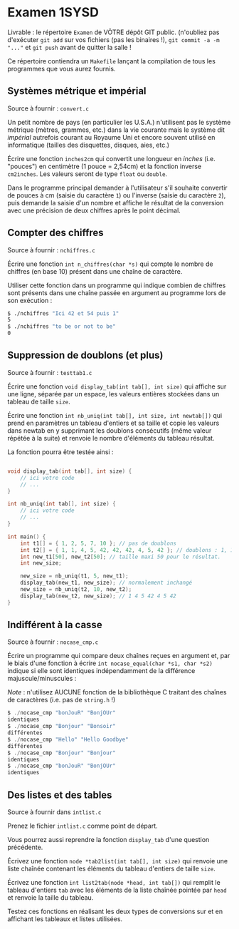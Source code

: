 # Examen 1SYSD 

Livrable : le répertoire `Examen` de VÔTRE dépôt GIT public. 
(n'oubliez pas d'exécuter `git add` sur vos fichiers (pas les binaires !),
`git commit -a -m "..."` et `git push` avant de quitter la salle !

Ce répertoire contiendra un `Makefile` lançant la compilation de
tous les programmes que vous aurez fournis.

## Systèmes métrique et impérial

Source à fournir : `convert.c`

Un petit nombre de pays (en particulier les U.S.A.) n'utilisent pas le
système métrique (mètres, grammes, etc.) dans la vie courante mais
le système dit _impérial_ autrefois courant au Royaume Uni et encore
souvent utilisé en informatique (tailles des disquettes, disques,
aies, etc.)

Écrire une fonction `inches2cm` qui convertit une longueur en _inches_
(i.e. "pouces") en centimètre (1 pouce = 2,54cm) et la fonction
inverse `cm2inches`. Les valeurs seront de type `float` ou `double`.

Dans le programme principal demander à l'utilisateur s'il souhaite
convertir de pouces à cm (saisie du caractère `1`) ou l'inverse 
(saisie du caractère `2`), puis demande la saisie d'un nombre et
affiche le résultat de la conversion avec une précision de deux
chiffres après le point décimal.

## Compter des chiffres

Source à fournir : `nchiffres.c`

Écrire une fonction `int n_chiffres(char *s)` qui compte le nombre
de chiffres (en base 10) présent dans une chaîne de caractère.

Utiliser cette fonction dans un programme qui indique combien de
chiffres sont présents dans une chaîne passée en argument au 
programme lors de son exécution :

~~~~Bash
$ ./nchiffres "Ici 42 et 54 puis 1"
5
$ ./nchiffres "to be or not to be"
0
~~~~

## Suppression de doublons (et plus)

Source à fournir : `testtab1.c`

Écrire une fonction `void display_tab(int tab[], int size)`
qui affiche sur une ligne, séparée par un espace, les valeurs
entières stockées dans un tableau de taille `size`.

Écrire une fonction `int nb_uniq(int tab[], int size, int newtab[])` qui  
prend en paramètres un tableau d'entiers et sa taille et
copie les valeurs dans newtab en y supprimant les doublons consécutifs
(même valeur répétée à la suite) et renvoie le nombre d'éléments du tableau
résultat.

La fonction pourra être testée ainsi :

~~~~C

void display_tab(int tab[], int size) {
    // ici votre code
    // ...
}

int nb_uniq(int tab[], int size) {
    // ici votre code
    // ...
}

int main() {
    int t1[] = { 1, 2, 5, 7, 10 }; // pas de doublons
    int t2[] = { 1, 1, 4, 5, 42, 42, 42, 4, 5, 42 }; // doublons : 1, 1 et 42, 42, 42 
    int new_t1[50], new_t2[50]; // taille maxi 50 pour le résultat.
    int new_size;

    new_size = nb_uniq(t1, 5, new_t1);
    display_tab(new_t1, new_size); // normalement inchangé
    new_size = nb_uniq(t2, 10, new_t2);
    display_tab(new_t2, new_size); // 1 4 5 42 4 5 42
}
~~~~

## Indifférent à la casse

Source à fournir : `nocase_cmp.c`

Écrire un programme qui compare deux chaînes reçues en argument et,
par le biais d'une fonction à écrire `int nocase_equal(char *s1, char *s2)` 
indique si elle sont identiques indépendamment de la différence
majuscule/minuscules :

_Note_ : n'utilisez AUCUNE fonction de la bibliothèque C traitant
des chaînes de caractères (i.e. pas de `string.h` !)

~~~~C
$ ./nocase_cmp "bonJouR" "BonjOUr"
identiques
$ ./nocase_cmp "Bonjour" "Bonsoir"
différentes
$ ./nocase_cmp "Hello" "Hello Goodbye"
différentes
$ ./nocase_cmp "Bonjour" "Bonjour"
identiques
$ ./nocase_cmp "bonJouR" "BonjOUr"
identiques
~~~~

## Des listes et des tables

Source à fournir dans `intlist.c`

Prenez le fichier `intlist.c` comme point de départ.

Vous pourrez aussi reprendre la fonction `display_tab` d'une
question précédente.

Écrivez une fonction `node *tab2list(int tab[], int size)` 
qui renvoie une liste chaînée contenant les éléments du
tableau d'entiers de taille `size`.

Écrivez une fonction `int list2tab(node *head, int tab[])` qui 
remplit le tableau d'entiers `tab` avec les éléments de la liste
chaînée pointée par `head` et renvoie la taille du tableau.

Testez ces fonctions en réalisant les deux types de conversions
sur et en affichant les tableaux et listes utilisées.
